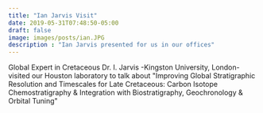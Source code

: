 ```yaml
---
title: "Ian Jarvis Visit"
date: 2019-05-31T07:48:50-05:00
draft: false
image: images/posts/ian.JPG
description : "Ian Jarvis presented for us in our offices"
---
```

Global Expert in Cretaceous Dr. I. Jarvis -Kingston University, London- visited our Houston laboratory to talk about "Improving Global Stratigraphic Resolution and Timescales for Late Cretaceous: Carbon Isotope Chemostratigraphy & Integration with Biostratigraphy, Geochronology & Orbital Tuning"

